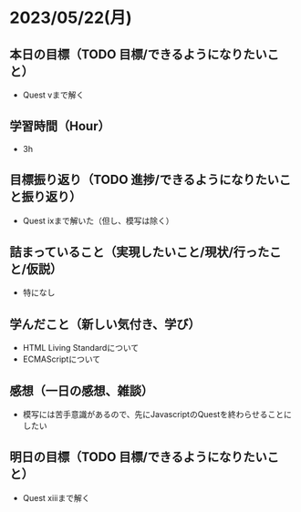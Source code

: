 
# 2023/05/22(月)

## 本日の目標（TODO 目標/できるようになりたいこと）

- Quest vまで解く

## 学習時間（Hour）

- 3h

## 目標振り返り（TODO 進捗/できるようになりたいこと振り返り）

- Quest ixまで解いた（但し、模写は除く）

## 詰まっていること（実現したいこと/現状/行ったこと/仮説）

- 特になし

## 学んだこと（新しい気付き、学び）

- HTML Living Standardについて
- ECMAScriptについて

## 感想（一日の感想、雑談）

- 模写には苦手意識があるので、先にJavascriptのQuestを終わらせることにしたい

## 明日の目標（TODO 目標/できるようになりたいこと）

- Quest xiiiまで解く
